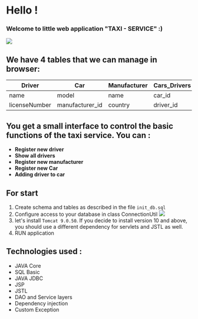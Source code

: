 # Hello ! 
### Welcome to little web application "TAXI - SERVICE"   :)
![](https://image.freepik.com/free-vector/taxi-service-logo-template_1057-4799.jpg)
## We have 4 tables that we can manage in browser:
Driver | Car | Manufacturer | Cars_Drivers
--- | --- | --- | ---
name | model | name | car_id
licenseNumber | manufacturer_id | country | driver_id

## You get a small interface to control the basic functions of the taxi service. You can :
- **Register new driver**
- **Show all drivers**
- **Register new manufacturer**
- **Register new Car**
- **Adding driver to car**

## For start 
1. Create schema and tables as described in the file `init_db.sql`
2. Configure access to your database in class ConnectionUtil ![](https://i.imgur.com/6xASjwX.png)
3. let's install `Tomcat 9.0.50`. If you decide to install version 10 and above, you should use a different dependency for servlets and JSTL as well.
4. RUN application

## Technologies used :
- JAVA Core
- SQL Basic
- JAVA JDBC
- JSP
- JSTL
- DAO and Service layers
- Dependency injection
- Custom Exception
